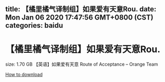 
title: 【橘里橘气译制组】如果爱有天意Rou.
date: Mon Jan 06 2020 17:47:56 GMT+0800 (CST)    
categories: baidu
---

# 【橘里橘气译制组】如果爱有天意Rou.
size: 1.70 GB
 【英语】如果爱有天意 Route of Acceptance – Orange Team
 

[How to download](https://bpcam.bemobtrk.com/go/2ceec3aa-1ca2-46d6-b9ff-aaa5c184517c?jno=455)